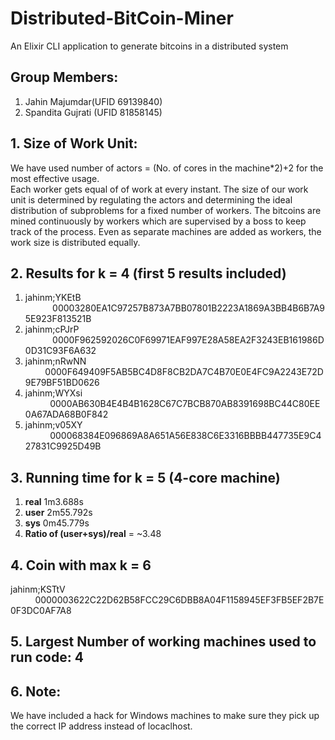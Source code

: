 # Distributed-BitCoin-Miner
An Elixir CLI application to generate bitcoins in a distributed system

## Group Members: 
1. Jahin Majumdar(UFID 69139840)
2. Spandita Gujrati (UFID 81858145)

## 1. Size of Work Unit: 
We have used number of actors = (No. of cores in the machine*2)+2 for the most effective usage. <br />
Each worker gets equal of of work at every instant. The size of our work unit is determined by regulating the actors and determining the ideal distribution of subproblems for a fixed number of workers. The bitcoins are mined continuously by workers which are supervised by a boss to keep track of the process. Even as separate machines are added as workers, the work size is distributed equally. 

## 2. Results for k = 4 (first 5 results included)
1. jahinm;YKEtB     &nbsp;&nbsp;&nbsp;&nbsp;&nbsp;&nbsp;&nbsp;&nbsp;&nbsp;&nbsp;&nbsp;00003280EA1C97257B873A7BB07801B2223A1869A3BB4B6B7A95E923F813521B
2. jahinm;cPJrP     &nbsp;&nbsp;&nbsp;&nbsp;&nbsp;&nbsp;&nbsp;&nbsp;&nbsp;&nbsp;&nbsp;0000F962592026C0F69971EAF997E28A58EA2F3243EB161986D0D31C93F6A632
3. jahinm;nRwNN     &nbsp;&nbsp;&nbsp;&nbsp;&nbsp;&nbsp;&nbsp;&nbsp;0000F649409F5AB5BC4D8F8CB2DA7C4B70E0E4FC9A2243E72D9E79BF51BD0626
4. jahinm;WYXsi     &nbsp;&nbsp;&nbsp;&nbsp;&nbsp;&nbsp;&nbsp;&nbsp;&nbsp;&nbsp;0000AB630B4E4B4B1628C67C7BCB870AB8391698BC44C80EE0A67ADA68B0F842
5. jahinm;v05XY     &nbsp;&nbsp;&nbsp;&nbsp;&nbsp;&nbsp;&nbsp;&nbsp;&nbsp;&nbsp;000068384E096869A8A651A56E838C6E3316BBBB447735E9C427831C9925D49B

## 3. Running time for k = 5 (4-core machine)

1. **real** 1m3.688s
2. **user** 2m55.792s
3. **sys**  0m45.779s
4. **Ratio of (user+sys)/real** = ~3.48

## 4. Coin with max k = 6      
jahinm;KSTtV     &nbsp;&nbsp;&nbsp;&nbsp;&nbsp;&nbsp;&nbsp;&nbsp;&nbsp;&nbsp;0000003622C22D62B58FCC29C6DBB8A04F1158945EF3FB5EF2B7E0F3DC0AF7A8

## 5. Largest Number of working machines used to run code: 4

## 6. Note: 
We have included a hack for Windows machines to make sure they pick up the correct IP address instead of locaclhost.
